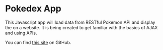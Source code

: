 # Pokedex App

This Javascript app will load data from  RESTful Pokemon API and display the on a website. It is being created to get familiar with the basics of AJAX and using APIs.

You can find [this site](https://darisam.github.io/Pokedex/index.html) on GitHub.
